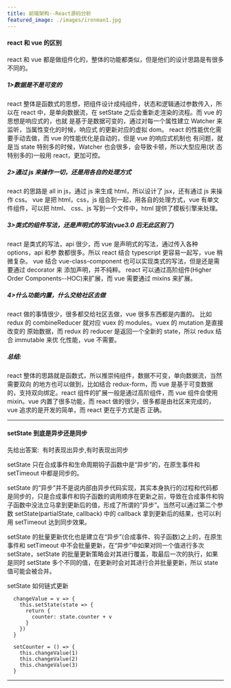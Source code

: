 ```yaml
---
title: 前端架构--React源码分析
featured_image: ./images/ironman1.jpg
---
```


#### react 和 vue 的区别

react 和 vue 都是做组件化的，整体的功能都类似，但是他们的设计思路是有很多不同的。

##### 1>数据是不是可变的

react 整体是函数式的思想，把组件设计成纯组件，状态和逻辑通过参数传入，所以在 react 中，是单向数据流，在 setState 之后会重新走渲染的流程。而 vue 的思想是响应式的，也就 是基于是数据可变的，通过对每一个属性建立 Watcher 来监听，当属性变化的时候，响应式 的更新对应的虚拟 dom。 react 的性能优化需要手动去做，而 vue 的性能优化是自动的，但是 vue 的响应式机制也 有问题，就是当 state 特别多的时候，Watcher 也会很多，会导致卡顿，所以大型应用(状 态特别多的)一般用 react，更加可控。

##### 2>通过 js 来操作一切，还是用各自的处理方式

react 的思路是 all in js，通过 js 来生成 html，所以设计了 jsx，还有通过 js 来操作 css。 vue 是把 html，css，js 组合到一起，用各自的处理方式，vue 有单文件组件，可以把 html、 css、js 写到一个文件中，html 提供了模板引擎来处理。

##### 3>类式的组件写法，还是声明式的写法(vue3.0 后无此区别了)

react 是类式的写法，api 很少，而 vue 是声明式的写法，通过传入各种 options，api 和参 数都很多。所以 react 结合 typescript 更容易一起写，vue 稍微复杂。 vue 结合 vue-class-component 也可以实现类式的写法，但是还是需要通过 decorator 来 添加声明，并不纯粹。 react 可以通过高阶组件(Higher Order Components--HOC)来扩展，而 vue 需要通过 mixins 来扩展。

##### 4>什么功能内置，什么交给社区去做

react 做的事情很少，很多都交给社区去做，vue 很多东西都是内置的。 比如 redux 的 combineReducer 就对应 vuex 的 modules。vuex 的 mutation 是直接改变的 原始数据，而 redux 的 reducer 是返回一个全新的 state，所以 redux 结合 immutable 来优 化性能，vue 不需要。

##### 总结:

react 整体的思路就是函数式，所以推崇纯组件，数据不可变，单向数据流，当然需要双向 的地方也可以做到，比如结合 redux-form，而 vue 是基于可变数据的，支持双向绑定。react 组件的扩展一般是通过高阶组件，而 vue 组件会使用 mixin。vue 内置了很多功能，而 react 做的很少，很多都是由社区来完成的，vue 追求的是开发的简单，而 react 更在乎方式是否 正确。

---

#### setState 到底是异步还是同步

先给出答案:  有时表现出异步,有时表现出同步

setState 只在合成事件和生命周期钩子函数中是“异步”的，在原生事件和 setTimeout 中都是同步的。

setState 的“异步”并不是说内部由异步代码实现，其实本身执行的过程和代码都是同步的，只是合成事件和钩子函数的调用顺序在更新之前，导致在合成事件和钩子函数中没法立马拿到更新后的值，形成了所谓的“异步”。当然可以通过第二个参数 setState(partialState, callback) 中的 callback 拿到更新后的结果，也可以利用 setTimeout 达到同步效果。

setState 的批量更新优化也是建立在“异步”(合成事件、钩子函数)之上的，在原生事件和 setTimeout 中不会批量更新，在“异步”中如果对同一个值进行多次 setState，setState 的批量更新策略会对其进行覆盖，取最后一次的执行，如果是同时 setState 多个不同的值，在更新时会对其进行合并批量更新，所以 state 值可能会被合并。

setState 如何链式更新

```
  changeValue = v => {
    this.setState(state => {
      return {
        counter: state.counter + v
      }
    })
  }

  setCounter = () => {
    this.changeValue(1)
    this.changeValue(2)
    this.changeValue(3)
  }
```

---
